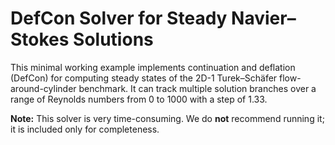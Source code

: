 # DefCon Solver for Steady Navier–Stokes Solutions

This minimal working example implements continuation and deflation (DefCon) for computing steady states of the 2D-1 Turek–Schäfer flow-around-cylinder benchmark. It can track multiple solution branches over a range of Reynolds numbers from 0 to 1000 with a step of 1.33.

**Note:** This solver is very time-consuming. We do **not** recommend running it; it is included only for completeness.

